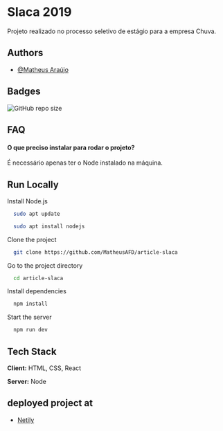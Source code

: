 # Slaca 2019

Projeto realizado no processo seletivo de estágio para a empresa Chuva.

## Authors

- [@Matheus Araújo](https://www.linkedin.com/in/matheus-araujof/)

## Badges

![GitHub repo size](https://img.shields.io/github/repo-size/matheusafd/article-slaca)

## FAQ

#### O que preciso instalar para rodar o projeto?

É necessário apenas ter o Node instalado na máquina.

## Run Locally

Install Node.js

```bash
  sudo apt update
```

```bash
  sudo apt install nodejs
```

Clone the project

```bash
  git clone https://github.com/MatheusAFD/article-slaca
```

Go to the project directory

```bash
  cd article-slaca
```

Install dependencies

```bash
  npm install
```

Start the server

```bash
  npm run dev
```

## Tech Stack

**Client:** HTML, CSS, React

**Server:** Node

## deployed project at

- [Netily](https://slaca-matheusafd.netlify.app/)
